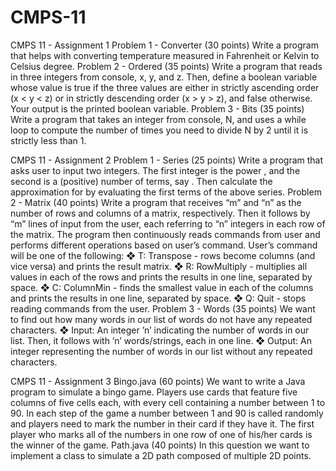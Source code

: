 # CMPS-11

CMPS 11 - Assignment 1
Problem 1 - Converter (30 points)
  Write a program that helps with converting temperature measured in Fahrenheit or Kelvin to
Celsius degree. 
  Problem 2 - Ordered (35 points)
  Write a program that reads in three integers from console, x, y, and z. Then, define
a boolean variable whose value is true if the three values are either in strictly ascending order
(x < y < z) or in strictly descending order (x > y > z), and false otherwise. Your output is the
printed boolean variable.
Problem 3 - Bits (35 points)
  Write a program that takes an integer from console, N, and uses a while loop to compute the
number of times you need to divide N by 2 until it is strictly less than 1. 


CMPS 11 - Assignment 2
  Problem 1 - Series (25 points)
  Write a program that asks user to input two integers. The first integer is the power ,
and the second is a (positive) number of terms, say . Then calculate the approximation for
by evaluating the first terms of the above series.
  Problem 2 - Matrix (40 points)
Write a program that receives “m” and “n” as the number of rows and columns of a
matrix, respectively. Then it follows by “m” lines of input from the user, each referring to “n”
integers in each row of the matrix.
The program then continuously reads commands from user and performs different
operations based on user’s command. User’s command will be one of the following:
  ❖ T: Transpose - rows become columns (and vice versa) and prints the result matrix.
  ❖ R: RowMultiply - multiplies all values in each of the rows and prints the results in
one line, separated by space.
  ❖ C: ColumnMin - finds the smallest value in each of the columns and prints the
results in one line, separated by space.
  ❖ Q: Quit - stops reading commands from the user.
  Problem 3 - Words (35 points)
We want to find out how many words in our list of words do not have any repeated
characters. 
  ❖ Input: An integer ’n’ indicating the number of words in our list. Then, it follows
with ’n’ words/strings, each in one line.
  ❖ Output: An integer representing the number of words in our list without any
repeated characters.


CMPS 11 - Assignment 3
  Bingo.java (60 points)
We want to write a Java program to simulate a bingo game. Players use cards that
feature five columns of five cells each, with every cell containing a number between 1 to 90.
In each step of the game a number between 1 and 90 is called randomly and players need to
mark the number in their card if they have it. The first player who marks all of the numbers
in one row of one of his/her cards is the winner of the game. 
  Path.java (40 points)
In this question we want to implement a class to simulate a 2D path composed of
multiple 2D points. 
